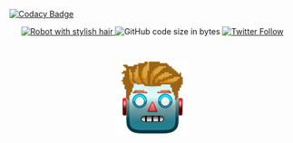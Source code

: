 
[![Codacy Badge](https://api.codacy.com/project/badge/Grade/06ac46da49ec42cf9c23153535081708)](https://app.codacy.com/gh/arnonrdp/Bot-Deschamps-Newsletter?utm_source=github.com&utm_medium=referral&utm_content=arnonrdp/Bot-Deschamps-Newsletter&utm_campaign=Badge_Grade_Settings)

<p align="center">
  <a href="https://github.com/arnonrdp/Bot-Deschamps-Newsletter/actions/workflows/main.yml">
    <img src="https://github.com/arnonrdp/Bot-Deschamps-Newsletter/actions/workflows/main.yml/badge.svg" alt="Robot with stylish hair"/>
  </a>
  <img alt="GitHub code size in bytes" src="https://img.shields.io/github/languages/code-size/arnonrdp/Bot-Deschamps-Newsletter">
  <a href="https://twitter.com/BotDeschamps">
    <img src="https://img.shields.io/twitter/follow/BotDeschamps?style=social" alt="Twitter Follow"/>
  </a>
</p>
<br>
<p align="center">
  <a href="https://twitter.com/BotDeschamps">
    <img src="./img/avatar.png" alt="Avatar"/>
  </a>
</p>